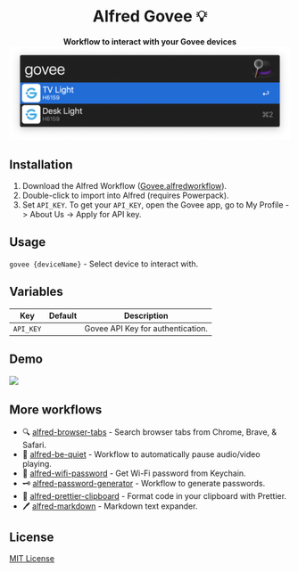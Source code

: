 <div align="center">
  <h1>Alfred Govee 💡</h1>
</div>

<p align="center">
  <strong>Workflow to interact with your Govee devices</strong></br>
  <img src="./demo.png" width="530">
</p>

## Installation

1. Download the Alfred Workflow ([Govee.alfredworkflow](https://github.com/epilande/alfred-govee/releases/latest/download/Govee.alfredworkflow)).
1. Double-click to import into Alfred (requires Powerpack).
1. Set `API_KEY`. To get your `API_KEY`, open the Govee app, go to My Profile -> About Us -> Apply for API key.

## Usage

`govee {deviceName}` - Select device to interact with.

## Variables

| Key       | Default | Description                       |
| --------- | ------- | --------------------------------- |
| `API_KEY` |         | Govee API Key for authentication. |

## Demo

<img src="./demo.gif" width="600">

## More workflows

- 🔍 [alfred-browser-tabs](https://github.com/epilande/alfred-browser-tabs) - Search browser tabs from Chrome, Brave, & Safari.
- 🤫 [alfred-be-quiet](https://github.com/epilande/alfred-be-quiet) - Workflow to automatically pause audio/video playing.
- 🔐 [alfred-wifi-password](https://github.com/epilande/alfred-wifi-password) - Get Wi-Fi password from Keychain.
- 🗝 [alfred-password-generator](https://github.com/epilande/alfred-password-generator) - Workflow to generate passwords.
- 🎨 [alfred-prettier-clipboard](https://github.com/epilande/alfred-prettier-clipboard) - Format code in your clipboard with Prettier.
- 🖊 [alfred-markdown](https://github.com/epilande/alfred-markdown) - Markdown text expander.

## License

[MIT License](https://oss.ninja/mit/epilande/)
